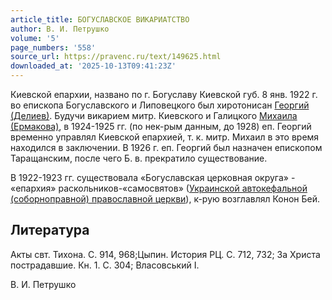 ```yaml
---
article_title: БОГУСЛАВСКОЕ ВИКАРИАТСТВО
author: В. И. Петрушко
volume: '5'
page_numbers: '558'
source_url: https://pravenc.ru/text/149625.html
downloaded_at: '2025-10-13T09:41:23Z'
---
```


Киевской епархии, названо по г. Богуславу Киевской губ. 8 янв. 1922 г. во епископа Богуславского и Липовецкого был хиротонисан [Георгий (Делиев)](<https://pravenc.ru/text/Георгий (Делиев).html>). Будучи викарием митр. Киевского и Галицкого [Михаила (Ермакова)](https://pravenc.ru/text/Михаил.html), в 1924-1925 гг. (по нек-рым данным, до 1928) еп. Георгий временно управлял Киевской епархией, т. к. митр. Михаил в это время находился в заключении. В 1926 г. еп. Георгий был назначен епископом Таращанским, после чего Б. в. прекратило существование.

В 1922-1923 гг. существовала «Богуславская церковная округа» - «епархия» раскольников-«самосвятов» ([Украинской автокефальной (соборноправной) православной церкви](<https://pravenc.ru/text/Украинской автокефальной (соборноправной) православной церкви.html>)), к-рую возглавлял Конон Бей.

## Литература

Акты свт. Тихона. С. 914, 968;Цыпин. История РЦ. С. 712, 732; За Христа пострадавшие. Кн. 1. С. 304; Власовський I.

В. И. Петрушко
